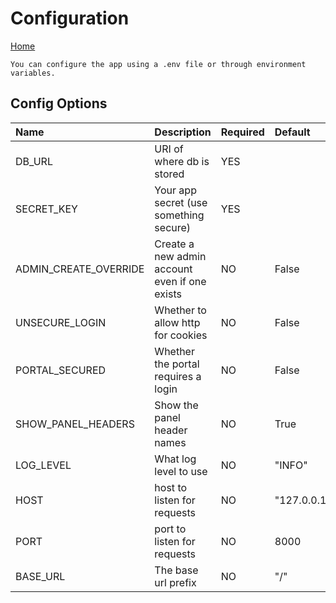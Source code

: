 # Configuration

[Home](index.md)

    You can configure the app using a .env file or through environment variables.

## Config Options
| Name                  | Description                                   | Required | Default            |
|:----------------------|:----------------------------------------------|:---------|:-------------------|
| DB_URL                | URI of where db is stored                     | YES      |                    |
| SECRET_KEY            | Your app secret (use something secure)        | YES      |                    |
| ADMIN_CREATE_OVERRIDE | Create a new admin account even if one exists | NO       | False              |
| UNSECURE_LOGIN        | Whether to allow http for cookies             | NO       | False              |
| PORTAL_SECURED        | Whether the portal requires a login           | NO       | False              |
| SHOW_PANEL_HEADERS    | Show the panel header names                   | NO       | True               |
| LOG_LEVEL             | What log level to use                         | NO       | "INFO"             |
| HOST                  | host to listen for requests                   | NO       | "127.0.0.1"        |
| PORT                  | port to listen for requests                   | NO       | 8000               |
| BASE_URL              | The base url prefix                           | NO       | "/"                |

